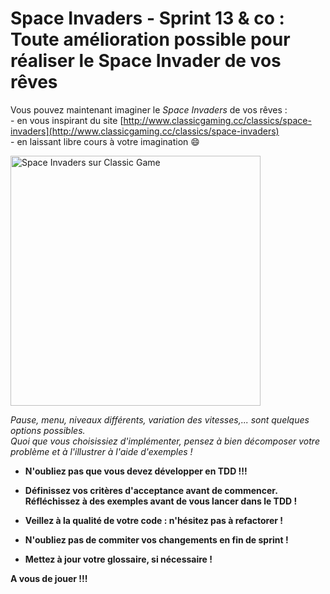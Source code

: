 # Space Invaders - Sprint 13 & co : Toute amélioration possible pour réaliser le Space Invader de vos rêves

Vous pouvez maintenant imaginer le *Space Invaders* de vos rêves :  
	-  en vous inspirant du site [http://www.classicgaming.cc/classics/space-invaders](http://www.classicgaming.cc/classics/space-invaders)  
	- en laissant libre cours à votre imagination :smile:

<img src="http://www.classicgaming.cc/classics/space-invaders/images/space-invaders-screenshot-points-sm.jpg" alt="Space Invaders sur Classic Game" width="400">


*Pause, menu, niveaux différents, variation des vitesses,... sont quelques options possibles.*  
*Quoi que vous choisissiez d'implémenter, pensez à bien décomposer votre problème et à l'illustrer à l'aide d'exemples !*



* **N'oubliez pas que vous devez développer en TDD !!!**

* **Définissez vos critères d'acceptance avant de commencer.**  
**Réfléchissez à des exemples avant de vous lancer dans le TDD !**

* **Veillez à la qualité de votre code : n'hésitez pas à refactorer !**

* **N'oubliez pas de commiter vos changements en fin de sprint !**

* **Mettez à jour votre glossaire, si nécessaire !**

**A vous de jouer !!!**

